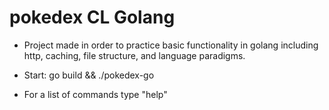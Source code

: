 # pokedex CL Golang

- Project made in order to practice basic functionality in golang including http, caching, file structure, and language paradigms.

- Start: go build && ./pokedex-go

- For a list of commands type "help"
